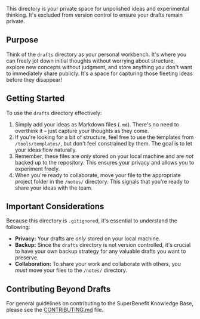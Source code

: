 This directory is your private space for unpolished ideas and experimental thinking. It's excluded from version control to ensure your drafts remain private.

## Purpose

Think of the `drafts` directory as your personal workbench. It's where you can freely jot down initial thoughts without worrying about structure, explore new concepts without judgment, and store anything you don't want to immediately share publicly. It's a space for capturing those fleeting ideas before they disappear!

## Getting Started

To use the `drafts` directory effectively:

1.  Simply add your ideas as Markdown files (`.md`). There's no need to overthink it – just capture your thoughts as they come.
2.  If you're looking for a bit of structure, feel free to use the templates from `/tools/templates/`, but don't feel constrained by them. The goal is to let your ideas flow naturally.
3.  Remember, these files are *only* stored on your local machine and are *not* backed up to the repository. This ensures your privacy and allows you to experiment freely.
4.  When you're ready to collaborate, move your file to the appropriate project folder in the `/notes/` directory. This signals that you're ready to share your ideas with the team.

## Important Considerations

Because this directory is `.gitignore`d, it's essential to understand the following:

*   **Privacy:** Your drafts are *only* stored on your local machine.
*   **Backup:** Since the `drafts` directory is not version controlled, it's crucial to have your own backup strategy for any valuable drafts you want to preserve.
*   **Collaboration:** To share your work and collaborate with others, you *must* move your files to the `/notes/` directory.

## Contributing Beyond Drafts

For general guidelines on contributing to the SuperBenefit Knowledge Base, please see the [CONTRIBUTING.md](/CONTRIBUTING.md) file.
